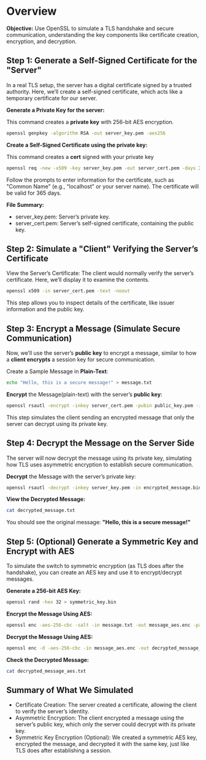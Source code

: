 # Overview
**Objective:** Use OpenSSL to simulate a TLS handshake and secure communication, understanding the key components like certificate creation, encryption, and decryption.

## Step 1: Generate a Self-Signed Certificate for the "Server"
In a real TLS setup, the server has a digital certificate signed by a trusted authority. Here, we’ll create a self-signed certificate, which acts like a temporary certificate for our server.

**Generate a Private Key for the server:**

This command creates a **private key** with 256-bit AES encryption.
```bash
openssl genpkey -algorithm RSA -out server_key.pem -aes256
```
**Create a Self-Signed Certificate using the private key:**

This command creates a **cert** signed with your private key
```bash
openssl req -new -x509 -key server_key.pem -out server_cert.pem -days 365
```
Follow the prompts to enter information for the certificate, such as "Common Name" (e.g., “localhost” or your server name). The certificate will be valid for 365 days.

**File Summary:**
- server_key.pem: Server’s private key.
- server_cert.pem: Server’s self-signed certificate, containing the public key.

## Step 2: Simulate a "Client" Verifying the Server’s Certificate
View the Server’s Certificate: The client would normally verify the server’s certificate. Here, we’ll display it to examine the contents. 
```bash
openssl x509 -in server_cert.pem -text -noout
```
This step allows you to inspect details of the certificate, like issuer information and the public key.

## Step 3: Encrypt a Message (Simulate Secure Communication)
Now, we’ll use the server’s **public key** to encrypt a message, similar to how a **client encrypts** a session key for secure communication.

Create a Sample Message in **Plain-Text**:
```bash
echo "Hello, this is a secure message!" > message.txt
```
**Encrypt** the Message(plain-text) with the server’s **public key**:
```bash
openssl rsautl -encrypt -inkey server_cert.pem -pubin public_key.pem -in message.txt -out encrypted_message.bin
```
This step simulates the client sending an encrypted message that only the server can decrypt using its private key.

## Step 4: Decrypt the Message on the Server Side
The server will now decrypt the message using its private key, simulating how TLS uses asymmetric encryption to establish secure communication.

**Decrypt** the Message with the server’s private key:
```bash
openssl rsautl -decrypt -inkey server_key.pem -in encrypted_message.bin -out decrypted_message.txt
```
**View the Decrypted Message:**
```bash
cat decrypted_message.txt
```
You should see the original message: **"Hello, this is a secure message!"**

## Step 5: (Optional) Generate a Symmetric Key and Encrypt with AES
To simulate the switch to symmetric encryption (as TLS does after the handshake), you can create an AES key and use it to encrypt/decrypt messages.

**Generate a 256-bit AES Key:**
```bash
openssl rand -hex 32 > symmetric_key.bin
```
**Encrypt the Message Using AES:**
```bash
openssl enc -aes-256-cbc -salt -in message.txt -out message_aes.enc -pass file:./symmetric_key.bin
```
**Decrypt the Message Using AES:**
```bash
openssl enc -d -aes-256-cbc -in message_aes.enc -out decrypted_message_aes.txt -pass file:./symmetric_key.bin
```
**Check the Decrypted Message:**
```bash
cat decrypted_message_aes.txt
```

## Summary of What We Simulated
- Certificate Creation: The server created a certificate, allowing the client to verify the server’s identity.
- Asymmetric Encryption: The client encrypted a message using the server’s public key, which only the server could decrypt with its private key.
- Symmetric Key Encryption (Optional): We created a symmetric AES key, encrypted the message, and decrypted it with the same key, just like TLS does after establishing a session.

